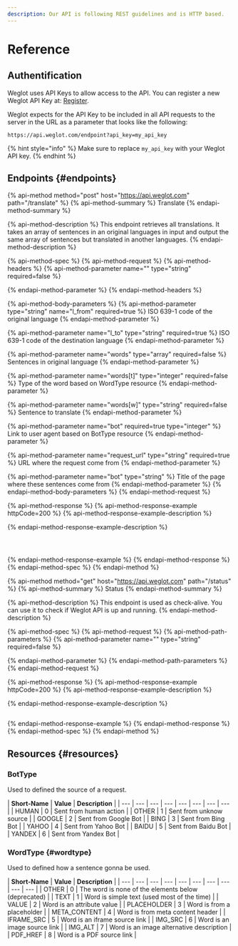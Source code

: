 ```yaml
---
description: Our API is following REST guidelines and is HTTP based.
---
```


# Reference

## Authentification

Weglot uses API Keys to allow access to the API. You can register a new Weglot API Key at: [Register](https://dashboard.weglot.com/register).

Weglot expects for the API Key to be included in all API requests to the server in the URL as a parameter that looks like the following:

`https://api.weglot.com/endpoint?api_key=my_api_key` 

{% hint style="info" %}
 Make sure to replace `my_api_key` with your Weglot API key.
{% endhint %}

## Endpoints {#endpoints}

{% api-method method="post" host="https://api.weglot.com" path="/translate" %}
{% api-method-summary %}
Translate
{% endapi-method-summary %}

{% api-method-description %}
This endpoint retrieves all translations. It takes an array of sentences in an original languages in input and output the same array of sentences but translated in another languages.
{% endapi-method-description %}

{% api-method-spec %}
{% api-method-request %}
{% api-method-headers %}
{% api-method-parameter name="" type="string" required=false %}

{% endapi-method-parameter %}
{% endapi-method-headers %}

{% api-method-body-parameters %}
{% api-method-parameter type="string" name="l\_from" required=true %}
ISO 639-1 code of the original language
{% endapi-method-parameter %}

{% api-method-parameter name="l\_to" type="string" required=true %}
ISO 639-1 code of the destination language
{% endapi-method-parameter %}

{% api-method-parameter name="words" type="array" required=false %}
Sentences in original language
{% endapi-method-parameter %}

{% api-method-parameter name="words\[t\]" type="integer" required=false %}
Type of the word based on WordType resource
{% endapi-method-parameter %}

{% api-method-parameter name="words\[w\]" type="string" required=false %}
Sentence to translate
{% endapi-method-parameter %}

{% api-method-parameter name="bot" required=true type="integer" %}
Link to user agent based on BotType resource
{% endapi-method-parameter %}

{% api-method-parameter name="request\_url" type="string" required=true %}
URL where the request come from
{% endapi-method-parameter %}

{% api-method-parameter name="bot" type="string" %}
Title of the page where these sentences come from
{% endapi-method-parameter %}
{% endapi-method-body-parameters %}
{% endapi-method-request %}

{% api-method-response %}
{% api-method-response-example httpCode=200 %}
{% api-method-response-example-description %}

{% endapi-method-response-example-description %}

```



```
{% endapi-method-response-example %}
{% endapi-method-response %}
{% endapi-method-spec %}
{% endapi-method %}

{% api-method method="get" host="https://api.weglot.com" path="/status" %}
{% api-method-summary %}
Status
{% endapi-method-summary %}

{% api-method-description %}
This endpoint is used as check-alive. You can use it to check if Weglot API is up and running.
{% endapi-method-description %}

{% api-method-spec %}
{% api-method-request %}
{% api-method-path-parameters %}
{% api-method-parameter name="" type="string" required=false %}

{% endapi-method-parameter %}
{% endapi-method-path-parameters %}
{% endapi-method-request %}

{% api-method-response %}
{% api-method-response-example httpCode=200 %}
{% api-method-response-example-description %}

{% endapi-method-response-example-description %}

```

```
{% endapi-method-response-example %}
{% endapi-method-response %}
{% endapi-method-spec %}
{% endapi-method %}

## Resources {#resources}

### BotType

Used to defined the source of a request.

| **Short-Name** | **Value** | **Description** |
| --- | --- | --- | --- | --- | --- | --- | --- |
| HUMAN | 0 | Sent from human action |
| OTHER | 1 | Sent from unknow source |
| GOOGLE | 2 | Sent from Google Bot |
| BING | 3 | Sent from Bing Bot |
| YAHOO | 4 | Sent from Yahoo Bot |
| BAIDU | 5 | Sent from Baidu Bot |
| YANDEX | 6 | Sent from Yandex Bot |

### WordType {#wordtype}

Used to defined how a sentence gonna be used.

| **Short-Name** | **Value** | **Description** |
| --- | --- | --- | --- | --- | --- | --- | --- | --- | --- |
| OTHER | 0 | The word is none of the elements below \(deprecated\) |
| TEXT | 1 | Word is simple text \(used most of the time\) |
| VALUE | 2 | Word is an attribute value |
| PLACEHOLDER | 3 | Word is from a placeholder |
| META\_CONTENT | 4 | Word is from meta content header |
| IFRAME\_SRC | 5 | Word is an iframe source link |
| IMG\_SRC | 6 | Word is an image source link |
| IMG\_ALT | 7 | Word is an image alternative description |
| PDF\_HREF | 8 | Word is a PDF source link |

